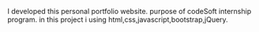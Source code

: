 
I developed this personal portfolio website. purpose of codeSoft internship program. in this project i using html,css,javascript,bootstrap,jQuery.
